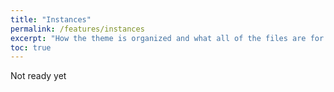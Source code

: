 ```yaml
---
title: "Instances"
permalink: /features/instances
excerpt: "How the theme is organized and what all of the files are for."
toc: true
---
```


Not ready yet